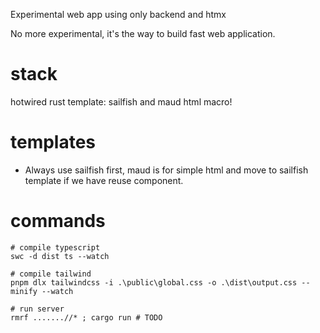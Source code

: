 Experimental web app using only backend and htmx

No more experimental, it's the way to build fast web application.

# stack 
hotwired
rust 
template: sailfish and maud html macro!

# templates
- Always use sailfish first, maud is for simple html and move to sailfish template if we have reuse component.

# commands 
```
# compile typescript 
swc -d dist ts --watch

# compile tailwind
pnpm dlx tailwindcss -i .\public\global.css -o .\dist\output.css --minify --watch

# run server 
rmrf .......//* ; cargo run # TODO
```